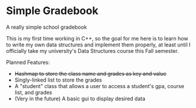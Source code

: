 # Simple Gradebook
A really simple school gradebook

This is my first time working in C++, 
so the goal for me here is to learn 
how to write my own data structures 
and implement them properly, at least 
until I officially take my university's 
Data Structures course this Fall semester.

Planned Features:
* ~~Hashmap to store the class name and grades as key and value~~
* Singly-linked list to store the grades
* A "student" class that allows a user to access a student's gpa, course list, and grades
* (Very in the future) A basic gui to display desired data
